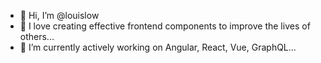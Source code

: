 - 👋 Hi, I’m @louislow
- 👀 I love creating effective frontend components to improve the lives of others...
- 🌱 I’m currently actively working on Angular, React, Vue, GraphQL...

<!---
louislow/louislow is a ✨ special ✨ repository because its `README.md` (this file) appears on your GitHub profile.
You can click the Preview link to take a look at your changes.
--->
